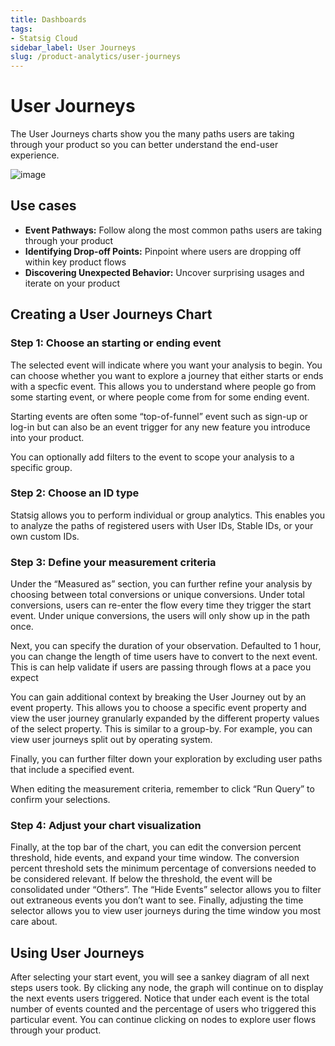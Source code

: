 ```yaml
---
title: Dashboards
tags:
- Statsig Cloud 
sidebar_label: User Journeys
slug: /product-analytics/user-journeys
---
```


# User Journeys

The User Journeys charts show you the many paths users are taking through your product so you can better understand the end-user experience. 

![image](https://github.com/user-attachments/assets/75660cfc-c0cd-4114-8f99-34c0df67728e)


## Use cases

- **Event Pathways:** Follow along the most common paths users are taking through your product
- **Identifying Drop-off Points:** Pinpoint where users are dropping off within key product flows
- **Discovering Unexpected Behavior:** Uncover surprising usages and iterate on your product

## Creating a User Journeys Chart

### **Step 1: Choose an starting or ending event**

The selected event will indicate where you want your analysis to begin. You can choose whether you want to explore a journey that either starts or ends with a specfic event. This allows you to understand where people go from some starting event, or where people come from for some ending event. 

Starting events are often some “top-of-funnel” event such as sign-up or log-in but can also be an event trigger for any new feature you introduce into your product. 

You can optionally add filters to the event to scope your analysis to a specific group.

### **Step 2: Choose an ID type**

Statsig allows you to perform individual or group analytics. This enables you to analyze the paths of registered users with User IDs, Stable IDs, or your own custom IDs. 

### **Step 3: Define your measurement criteria**

Under the “Measured as” section, you can further refine your analysis by choosing between total conversions or unique conversions. Under total conversions, users can re-enter the flow every time they trigger the start event. Under unique conversions, the users will only show up in the path once. 

Next, you can specify the duration of your observation. Defaulted to 1 hour, you can change the length of time users have to convert to the next event. This is can help validate if users are passing through flows at a pace you expect

You can gain additional context by breaking the User Journey out by an event property. This allows you to choose a specific event property and view the user journey granularly expanded by the different property values of the select property. This is similar to a group-by. For example, you can view user journeys split out by operating system.  

Finally, you can further filter down your exploration by excluding user paths that include a specified event. 

When editing the measurement criteria, remember to click “Run Query” to confirm your selections. 

### Step 4: Adjust your chart visualization

Finally, at the top bar of the chart, you can edit the conversion percent threshold, hide events, and expand your time window. The conversion percent threshold sets the minimum percentage of conversions needed to be considered relevant. If below the threshold, the event will be consolidated under “Others”. The “Hide Events” selector allows you to filter out extraneous events you don’t want to see. Finally, adjusting the time selector allows you to view user journeys during the time window you most care about. 

## Using User Journeys

After selecting your start event, you will see a sankey diagram of all next steps users took. By clicking any node, the graph will continue on to display the next events users triggered. Notice that under each event is the total number of events counted and the percentage of users who triggered this particular event. You can continue clicking on nodes to explore user flows through your product.
